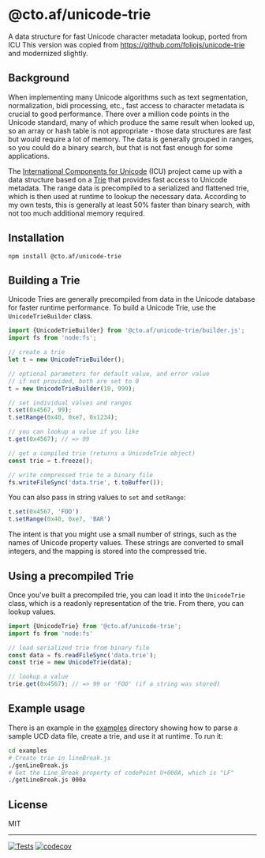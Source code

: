 # @cto.af/unicode-trie

A data structure for fast Unicode character metadata lookup, ported from ICU
This version was copied from https://github.com/foliojs/unicode-trie and
modernized slightly.

## Background

When implementing many Unicode algorithms such as text segmentation,
normalization, bidi processing, etc., fast access to character metadata
is crucial to good performance.  There over a million code points in the
Unicode standard, many of which produce the same result when looked up,
so an array or hash table is not appropriate - those data structures are
fast but would require a lot of memory.  The data is generally
grouped in ranges, so you could do a binary search, but that is not
fast enough for some applications.

The [International Components for Unicode](http://site.icu-project.org) (ICU) project
came up with a data structure based on a [Trie](http://en.wikipedia.org/wiki/Trie) that provides fast access
to Unicode metadata.  The range data is precompiled to a serialized
and flattened trie, which is then used at runtime to lookup the necessary
data.  According to my own tests, this is generally at least 50% faster
than binary search, with not too much additional memory required.

## Installation

    npm install @cto.af/unicode-trie

## Building a Trie

Unicode Tries are generally precompiled from data in the Unicode database
for faster runtime performance.  To build a Unicode Trie, use the
`UnicodeTrieBuilder` class.

```js
import {UnicodeTrieBuilder} from '@cto.af/unicode-trie/builder.js';
import fs from 'node:fs';

// create a trie
let t = new UnicodeTrieBuilder();

// optional parameters for default value, and error value
// if not provided, both are set to 0
t = new UnicodeTrieBuilder(10, 999);

// set individual values and ranges
t.set(0x4567, 99);
t.setRange(0x40, 0xe7, 0x1234);

// you can lookup a value if you like
t.get(0x4567); // => 99

// get a compiled trie (returns a UnicodeTrie object)
const trie = t.freeze();

// write compressed trie to a binary file
fs.writeFileSync('data.trie', t.toBuffer());
```

You can also pass in string values to `set` and `setRange`:

```js
t.set(0x4567, 'FOO')
t.setRange(0x40, 0xe7, 'BAR')
```

The intent is that you might use a small number of strings, such as the names
of Unicode property values.  These strings are converted to small integers,
and the mapping is stored into the compressed trie.

## Using a precompiled Trie

Once you've built a precompiled trie, you can load it into the
`UnicodeTrie` class, which is a readonly representation of the
trie.  From there, you can lookup values.

```js
import {UnicodeTrie} from '@cto.af/unicode-trie';
import fs from 'node:fs'

// load serialized trie from binary file
const data = fs.readFileSync('data.trie');
const trie = new UnicodeTrie(data);

// lookup a value
trie.get(0x4567); // => 99 or 'FOO' (if a string was stored)
```

## Example usage

There is an example in the [examples](examples/) directory showing how to parse
a sample UCD data file, create a trie, and use it at runtime.  To run it:

```sh
cd examples
# Create trie in lineBreak.js
./genLineBreak.js
# Get the Line_Break property of codePoint U+000A, which is "LF"
./getLineBreak.js 000a
```

## License

MIT

---
[![Tests](https://github.com/cto-af/unicode-trie/actions/workflows/node.js.yml/badge.svg)](https://github.com/cto-af/unicode-trie/actions/workflows/node.js.yml)
[![codecov](https://codecov.io/gh/cto-af/unicode-trie/branch/main/graph/badge.svg?token=JVBOYR3GWY)](https://codecov.io/gh/cto-af/unicode-trie)
